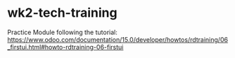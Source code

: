 # wk2-tech-training

Practice Module following the tutorial: https://www.odoo.com/documentation/15.0/developer/howtos/rdtraining/06_firstui.html#howto-rdtraining-06-firstui